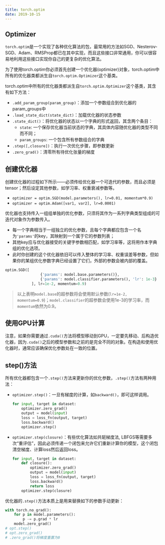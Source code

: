 ```yaml
---
title: torch.optim
date: 2019-10-15
---
```


## Optimizer

`torch.optim`是一个实现了各种优化算法的包，最常用的方法如SGD、Nesterov-SGD、Adam、RMSProp都已在其中实现，而且这些接口非常通用，你可以很容易地利用这些接口实现你自己的更复杂的优化算法。

为了使用torch.optim你必须首先创建一个优化器(optimizer)对象，torch.optim中所有的优化器类都派生自`torch.optim.Optimizer`这个基类。

torch.optim中所有的优化器类都派生自`torch.optim.Optimizer`这个基类，其含有如下方法：

- `.add_param_group(param_group)`：添加一个参数组合到优化器的param_groups中
- `.load_state_dict(state_dict)`：加载优化器的状态参数
- `.state_dict()`：将优化器的状态以一个字典的形式返回，其含两个条目：
    - `state`: 一个保存优化器当前状态的字典，其具体内容随优化器的类型不同而不同；
    - `param_groups`: 一个包含所有参数组合的字典
- `.step([,closure])`：执行一次优化步骤，即参数更新
- `.zero_grad()`：清零所有待优化张量的梯度

## 创建优化器

创建优化器的过程如下所示——必须传给优化器一个可迭代的参数，而且必须是tensor；然后设定其他参数，如学习率、权重衰减参数等。

- `optimizer = optim.SGD(model.parameters(), lr=0.01, momentum*0.9)`
- `optimizer = optim.Adam([var1, var2], lr=0.0001)`

优化器也支持传入一组组单独的优化参数，只须将其作为一系列字典类型组成的可迭代对象作为参数传入。

- 每一个字典相当于一组独立的优化参数，且每个字典都应包含一个名为`'params'`的key，其映射到一个属于它的参数列表；
- 其他key应与优化器接受的关键字参数相匹配，如学习率等，这将用作本字典组的优化选项。
- 此时你创建的这个优化器依旧可以传入整体的学习率、权重误差等参数，但如果你的某组优化参数字典已经设置了它们，外部的参数会被内部的覆盖。

```python
optim.SGD([
                {'params': model.base.parameters()},
                {'params': model.classifier.parameters(), 'lr': 1e-3}
            ], lr=1e-2, momentum=0.9)
```

> 以上表明`model.base`的超参数将会使用默认参数(`lr=1e-2, momentum=0.9`)；`model.classifier`的超参数会使用1e-3的学习率，而`momentum`依然为0.9。

## 使用GPU计算

注意，如果你需要通过`.cuda()`方法将模型移动到GPU，一定要先移动、后构造优化器，因为`.cuda()`之后的模型参数和之前的是完全不同的对象。在构造和使用优化器时，通常应该确保优化参数处在一致的位置。

## step()方法

所有优化器都包含一个`.step()`方法来更新你的优化参数，`.step()`方法有两种用法：

- `optimizer.step()`：一旦有梯度的计算，如`backward()`，即可这样调用。

    ```python
    for input, target in dataset:
        optimizer.zero_grad()
        output = model(input)
        loss = loss_fn(output, target)
        loss.backward()
        optimizer.step()
    ```

- `optimizer.step(closure)`：有些优化算法如共轭梯度法, LBFGS等需要多次“重评估”，因此必须传递一个闭包来允许它们重新计算你的模型，这个闭包清空梯度、计算loss然后返回loss。

    ```python
    for input, target in dataset:
        def closure():
            optimizer.zero_grad()
            output = model(input)
            loss = loss_fn(output, target)
            loss.backward()
            return loss
        optimizer.step(closure)
    ```

优化器的`.step()`方法本质上是用来替换如下的参数手动更新：

```python
with torch.no_grad():
    for p in model.parameters():
        p -= p.grad * lr
    model.zero_grad()
# opt.step()
# opt.zero_grad()
# .zero_grad()将梯度重置为0
```
